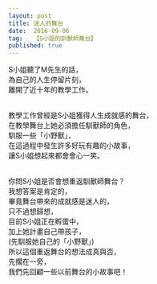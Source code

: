 ```yaml
---
layout: post
title: 迷人的舞台
date:  2016-09-06
tag:   【S小姐的訓獸師舞台】
published: true 
---
```

<p>S小姐聽了M先生的話，<br>
為自己的人生停留片刻，<br>
離開了近十年的教學工作。<br>
&nbsp;</p>

<p>教學工作曾經是S小姐獲得人生成就感的舞台，<br>
在教學舞台上她必須擔任馴獸師的角色，<br>
馴服一些「小野獸」，<br>
在這過程中發生許多好玩有趣的小故事，<br>
讓S小姐想起來都會會心一笑。<br>
&nbsp;</p>

<p>你問S小姐是否會想重返馴獸師舞台？<br>
我想答案是肯定的，<br>
畢竟舞台帶來的成就感是迷人的，<br>
只不過想歸想，<br>
目前S小姐正在孵蛋中，<br>
加上她計畫自己帶孩子，<br>
(先馴服她自己的「小野獸」)<br>
所以這個重返舞台的想法成真與否，<br>
先擱在一旁，<br>
我們先回顧一些以前舞台的小故事吧！</p>

